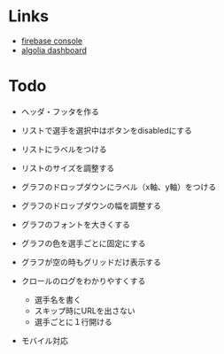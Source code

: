 # Links

- [firebase console](https://console.firebase.google.com/project/npb-career-stats-visualizer/overview)
- [algolia dashboard](https://www.algolia.com/apps/EO4ZHG0463/dashboard)

# Todo

- ヘッダ・フッタを作る

- リストで選手を選択中はボタンをdisabledにする
- リストにラベルをつける
- リストのサイズを調整する

- グラフのドロップダウンにラベル（x軸、y軸）をつける
- グラフのドロップダウンの幅を調整する
- グラフのフォントを大きくする
- グラフの色を選手ごとに固定にする
- グラフが空の時もグリッドだけ表示する

- クロールのログをわかりやすくする
  - 選手名を書く
  - スキップ時にURLを出さない
  - 選手ごとに１行開ける

- モバイル対応